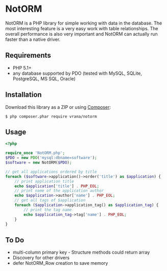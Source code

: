 NotORM
=============

NotORM is a PHP library for simple working with data in the database. The most interesting feature is a very easy work with table relationships. The overall performance is also very important and NotORM can actually run faster than a native driver.

## Requirements
 * PHP 5.1+
 * any database supported by PDO (tested with MySQL, SQLite, PostgreSQL, MS SQL, Oracle)

## Installation
Download this library as a ZIP or using [Composer](http://getcomposer.org/):
```
$ php composer.phar require vrana/notorm
```

## Usage
```php
<?php

require_once 'NotORM.php';
$PDO = new PDO('mysql:dbname=software');
$software = new NotORM($PDO);

// get all applications ordered by title
foreach ($software->application()->order('title') as $application) {
	// print application title
    echo $application['title'] . PHP_EOL;
    // print name of the application author
    echo $application->author['name'] . PHP_EOL;
    // get all tags of $application
    foreach ($application->application_tag() as $application_tag) {
    	// print the tag name
        echo $application_tag->tag['name'] . PHP_EOL;
    }
}
```

## To Do
 * multi-column primary key - Structure methods could return array
 * Discovery for other drivers
 * defer NotORM_Row creation to save memory